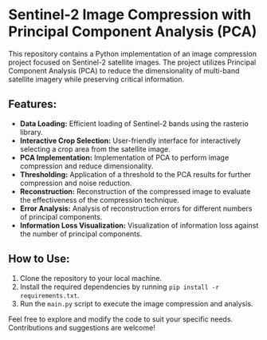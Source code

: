 # Sentinel-2 Image Compression with Principal Component Analysis (PCA)

This repository contains a Python implementation of an image compression project focused on Sentinel-2 satellite images. The project utilizes Principal Component Analysis (PCA) to reduce the dimensionality of multi-band satellite imagery while preserving critical information.

## Features:
- **Data Loading:** Efficient loading of Sentinel-2 bands using the rasterio library.
- **Interactive Crop Selection:** User-friendly interface for interactively selecting a crop area from the satellite image.
- **PCA Implementation:** Implementation of PCA to perform image compression and reduce dimensionality.
- **Thresholding:** Application of a threshold to the PCA results for further compression and noise reduction.
- **Reconstruction:** Reconstruction of the compressed image to evaluate the effectiveness of the compression technique.
- **Error Analysis:** Analysis of reconstruction errors for different numbers of principal components.
- **Information Loss Visualization:** Visualization of information loss against the number of principal components.

## How to Use:
1. Clone the repository to your local machine.
2. Install the required dependencies by running `pip install -r requirements.txt`.
3. Run the `main.py` script to execute the image compression and analysis.

Feel free to explore and modify the code to suit your specific needs. Contributions and suggestions are welcome!
